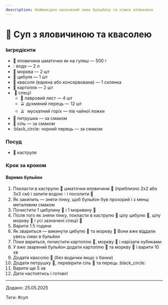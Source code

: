 ```yaml
---
description: Неймовірно насичений смак бульйону та ніжна яловичина
---
```


# 🍜 Суп з яловичиною та квасолею

### Інгредієнти

* 🥩 яловичина шматочки як на гуляш — 500 г
* 💧 вода — 2 л
* 🥕 морква — 2 шт
* 🧅 цибуля — 1 шт
* 🫘 квасоля (варена або консервована) — 1 склянка
* 🥔 картопля — 2 шт
*  🍂 спеції
  * 🌿 лавровий лист — 4 шт
  * 🫒 духмяний перець — 12 шт
  * 🫒  мускатний горіх — пів чайної ложки
* 🌿 петрушка — за смаком
* 🧂 сіль — за смаком
* :black\_circle: чорний перець — за смаком

### Посуд

* 🍲 каструля

### Крок за кроком

#### Варимо бульйон

1. Покласти в каструлю 🍲  шматочки яловичини 🥩 (приблизно 2х2 або 3х3 см) і залити водою 💧 і посолити 🧂
2. Як закипить — зняти пінку, щоб бульйон був прозорий і з менш металевим смаком
3. Почистити 1 цибулину 🧅 і 1 морквину 🥕
4. Після того як зняли пінку, покласти в каструлю 🍲 цілу цибулю 🧅, цілу моркву 🥕 і усі зазначені спеції 🍂
5. Варити 1.5 години
6. Як звариться — викинути цибулю 🧅 та моркву 🥕 Вони вже віддали увесь смак в бульйон
7. Поки вариться, почистити картоплю 🥔, моркву 🥕 і нарізати кубиками
8. У вже зварений бульйон додати картоплю 🥔 та моркву 🥕 і варити 10 хв
9. Додати квасолю 🫘 (без водички якщо з банки)
10. Додати петрушку 🌿, перевірити сіль 🧂 та перець :black\_circle:
11. Варити ще 5 хв
12. Дати настоятись і готово!



***

Додано: 25.05.2025

Теги: #суп
